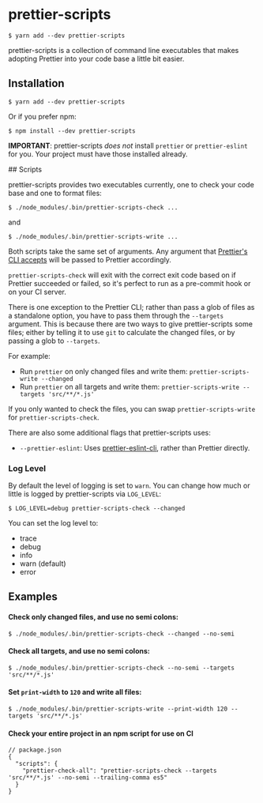# prettier-scripts

```
$ yarn add --dev prettier-scripts
```

prettier-scripts is a collection of command line executables that makes adopting Prettier into your code base a little bit easier.

## Installation

```
$ yarn add --dev prettier-scripts
```
Or if you prefer npm:

```
$ npm install --dev prettier-scripts
```

__IMPORTANT__: prettier-scripts _does not_ install `prettier` or `prettier-eslint` for you. Your project must have those installed already.

## Scripts

prettier-scripts provides two executables currently, one to check your code base and one to format files:

```
$ ./node_modules/.bin/prettier-scripts-check ...
```

and

```
$ ./node_modules/.bin/prettier-scripts-write ...
```

Both scripts take the same set of arguments. Any argument that [Prettier's CLI accepts](https://github.com/prettier/prettier#options) will be passed to Prettier accordingly.

`prettier-scripts-check` will exit with the correct exit code based on if Prettier succeeded or failed, so it's perfect to run as a pre-commit hook or on your CI server.

There is one exception to the Prettier CLI; rather than pass a glob of files as a standalone option, you have to pass them through the `--targets` argument. This is because there are two ways to give prettier-scripts some files; either by telling it to use `git` to calculate the changed files, or by passing a glob to `--targets`.

For example:

- Run `prettier` on only changed files and write them: `prettier-scripts-write --changed`
- Run `prettier` on all targets and write them: `prettier-scripts-write --targets 'src/**/*.js'`

If you only wanted to check the files, you can swap `prettier-scripts-write` for `prettier-scripts-check`.


There are also some additional flags that prettier-scripts uses:

- `--prettier-eslint`: Uses [prettier-eslint-cli](https://github.com/prettier/prettier-eslint-cli), rather than Prettier directly.

### Log Level

By default the level of logging is set to `warn`. You can change how much or little is logged by prettier-scripts via `LOG_LEVEL`:

```
$ LOG_LEVEL=debug prettier-scripts-check --changed
```

You can set the log level to:

- trace
- debug
- info
- warn (default)
- error

## Examples

#### Check only changed files, and use no semi colons:

```
$ ./node_modules/.bin/prettier-scripts-check --changed --no-semi
```

#### Check all targets, and use no semi colons:

```
$ ./node_modules/.bin/prettier-scripts-check --no-semi --targets 'src/**/*.js'
```

#### Set `print-width` to `120` and write all files:

```
$ ./node_modules/.bin/prettier-scripts-write --print-width 120 --targets 'src/**/*.js'
```

#### Check your entire project in an npm script for use on CI

```
// package.json
{
  "scripts": {
    "prettier-check-all": "prettier-scripts-check --targets 'src/**/*.js' --no-semi --trailing-comma es5"
  }
}
```

